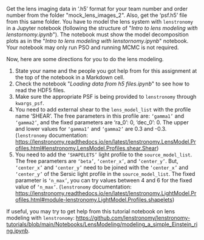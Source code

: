 Get the lens imaging data in ‘.h5’ format for your team number and order number 
from the folder "mock_lens_images_2". Also, get the ‘psf.h5’ file from this same folder. 
   You have to model the lens system with `lenstronomy` in a Jupyter notebook 
(following the structure of "*Intro to lens modeling with lenstornomy.ipynb*"). The 
notebook must show the model decomposition plots as in the "*Intro to lens modeling 
with lenstornomy.ipynb*" notebook. Your notebook may only run PSO and running MCMC is not required.

Now, here are some directions for you to do the lens modeling.

1. State your name and the people you got help from for this assignment at the top of 
the notebook in a Markdown cell.
2. Check the notebook "*Loading data from h5 files.ipynb*" to see how to read the HDF5 
   files.
3. Make sure the appropriate PSF is being provided to `lenstronomy` through `kwargs_psf`.
4. You need to add external shear to the `lens_model_list` with the profile name 
   ‘SHEAR’. The free parameters in this profile are: `‘gamma1’` and `‘gamma2’`, and the fixed parameters are ‘ra_0’: 0, ‘dec_0’: 0. The upper and lower values for `‘gamma1’` and `‘gamma2’` are 0.3 and -0.3. (`lenstronomy` documentation: https://lenstronomy.readthedocs.io/en/latest/lenstronomy.LensModel.Profiles.html#lenstronomy.LensModel.Profiles.shear.Shear) 
5. You need to add the `‘SHAPELETS’` light profile to the `source_model_list`. The free 
   parameters are `‘beta’`, `‘center_x’`, and `‘center_y’`. But, `‘center_x’` and `‘center_y’` need to be joined with the `‘center_x’` and `‘center_y’` of the Sersic light profile in the `source_model_list`. The fixed parameter is `‘n_max’`, you can try values between 4 and 6 for the fixed value of `‘n_max’`. (`lenstronomy` documentation: https://lenstronomy.readthedocs.io/en/latest/lenstronomy.LightModel.Profiles.html#module-lenstronomy.LightModel.Profiles.shapelets)

If useful, you may try to get help from this tutorial notebook on lens modeling with 
`lenstronomy`: https://github.com/lenstronomy/lenstronomy-tutorials/blob/main/Notebooks/LensModeling/modeling_a_simple_Einstein_ring.ipynb. 